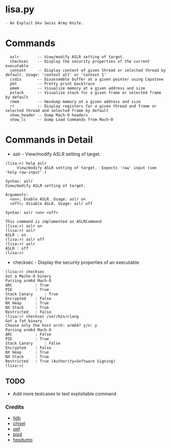 # lisa.py
	- An Exploit Dev Swiss Army Knife. 

# Commands
```
  aslr        -- View/modify ASLR setting of target.
  checksec    -- Display the security properties of the current executable
  context     -- Display context of given thread or selected thread by default. Usage: 'context all' or 'context 1'
  csdis       -- Disassemble buffer at a given pointer using Capstone
  pbt         -- Pretty print backtrace
  pmem        -- Visualize memory at a given address and size
  pstack      -- Visualize stack for a given frame or selected frame by default
  rmem        -- Hexdump memory at a given address and size
  rr          -- Display registers for a given thread and frame or selected thread and selected frame by default
  show_header -- Dump Mach-O headers
  show_lc     -- Dump Load Commands from Mach-O
```

# Commands in Detail
* aslr		- View/modify ASLR setting of target.
```
(lisa:>) help aslr
     View/modify ASLR setting of target.  Expects 'raw' input (see 'help raw-input'.)

Syntax: aslr
View/modify ASLR setting of target.

Arguments:
  <on>; Enable ASLR. Usage: aslr on
  <off>; disable ASLR. Usage: aslr off

Syntax: aslr <on> <off>

This command is implemented as ASLRCommand
(lisa:>) aslr on
(lisa:>) aslr 
ASLR : on
(lisa:>) aslr off
(lisa:>) aslr
ASLR : off
(lisa:>) 
```

* checksec	- Display the security properties of an executable
```
(lisa:>) checksec 
Got a Macho-O binary
Parsing arm64 Mach-O
ARC	         : True
PIE	         : True
Stack Canary	 : True
Encrypted	 : False
NX Heap		 : True
NX Stack 	 : True
Restricted 	 : False
(lisa:>) checksec /usr/bin/clang
Got a fat binary
Choose only the host arch: arm64? y/n: y
Parsing arm64 Mach-O
ARC	         : False
PIE	         : True
Stack Canary	 : False
Encrypted	 : False
NX Heap		 : True
NX Stack 	 : True
Restricted 	 : True (Authority=Software Signing)
(lisa:>) 
```

## TODO
- Add more testcases to test exploitable command

### Credits

- [lldb](https://lldb.llvm.org/)
- [chisel](https://github.com/facebook/chisel)
- [gef](https://github.com/hugsy/gef)
- [pixd](https://github.com/moreati/python-pixd)
- [hexdump](https://github.com/sinofp/hexdoor)